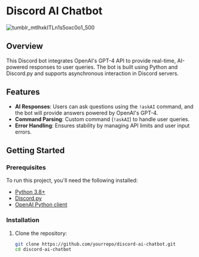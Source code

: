 # Discord AI Chatbot

![tumblr_mtlhxkITLn1s5oxc0o1_500](https://github.com/user-attachments/assets/05cd872c-765c-4565-92e4-2a2fd4d86703)

## Overview
This Discord bot integrates OpenAI's GPT-4 API to provide real-time, AI-powered responses to user queries. The bot is built using Python and Discord.py and supports asynchronous interaction in Discord servers.

## Features
- **AI Responses**: Users can ask questions using the `!askAI` command, and the bot will provide answers powered by OpenAI's GPT-4.
- **Command Parsing**: Custom command (`!askAI`) to handle user queries.
- **Error Handling**: Ensures stability by managing API limits and user input errors.

## Getting Started

### Prerequisites
To run this project, you'll need the following installed:
- [Python 3.8+](https://www.python.org/)
- [Discord.py](https://pypi.org/project/discord.py/)
- [OpenAI Python client](https://pypi.org/project/openai/)

### Installation

1. Clone the repository:

   ```bash
   git clone https://github.com/yourrepo/discord-ai-chatbot.git
   cd discord-ai-chatbot
